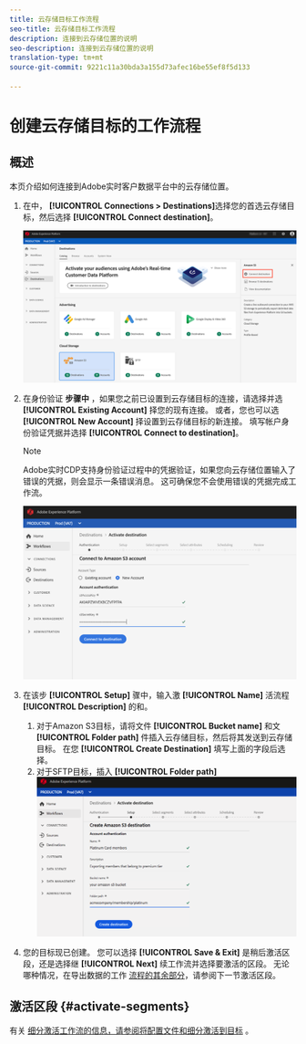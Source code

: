 ```yaml
---
title: 云存储目标工作流程
seo-title: 云存储目标工作流程
description: 连接到云存储位置的说明
seo-description: 连接到云存储位置的说明
translation-type: tm+mt
source-git-commit: 9221c11a30bda3a155d73afec16be55ef8f5d133

---
```



# 创建云存储目标的工作流程

## 概述

本页介绍如何连接到Adobe实时客户数据平台中的云存储位置。

1. 在中， **[!UICONTROL Connections > Destinations]**&#x200B;选择您的首选云存储目标，然后选择 **[!UICONTROL Connect destination]**。

   ![连接到云存储目标](/help/rtcdp/destinations/assets/connect-cloud-destination.png)

2. 在身份验证 **步骤中** ，如果您之前已设置到云存储目标的连接，请选择并选 **[!UICONTROL Existing Account]** 择您的现有连接。 或者，您也可以选 **[!UICONTROL New Account]** 择设置到云存储目标的新连接。 填写帐户身份验证凭据并选择 **[!UICONTROL Connect to destination]**。

   >[!NOTE]
   >
   >Adobe实时CDP支持身份验证过程中的凭据验证，如果您向云存储位置输入了错误的凭据，则会显示一条错误消息。 这可确保您不会使用错误的凭据完成工作流。

   ![连接到云存储目标——身份验证步骤](/help/rtcdp/destinations/assets/cloud-destinations-authentication-step.png)

3. 在该步 **[!UICONTROL Setup]** 骤中，输入激 **[!UICONTROL Name]** 活流程 **[!UICONTROL Description]** 的和。
   1. 对于Amazon S3目标，请将文件 **[!UICONTROL Bucket name]** 和文 **[!UICONTROL Folder path]** 件插入云存储目标，然后将其发送到云存储目标。 在您 **[!UICONTROL Create Destination]** 填写上面的字段后选择。
   2. 对于SFTP目标，插入 **[!UICONTROL Folder path]**
   ![连接到云存储目标——身份验证步骤](/help/rtcdp/destinations/assets/cloud-destinations-setup-step.png)

4. 您的目标现已创建。 您可以选择 **[!UICONTROL Save & Exit]** 是稍后激活区段，还是选择继 **[!UICONTROL Next]** 续工作流并选择要激活的区段。 无论哪种情况，在导出数据的工作 [流程的其余部分](#activate-segments)，请参阅下一节激活区段。

## 激活区段 {#activate-segments}

有关 [细分激活工作流的信息，请参阅将配置文件和细分激活到目标](/help/rtcdp/destinations/activate-destinations.md) 。